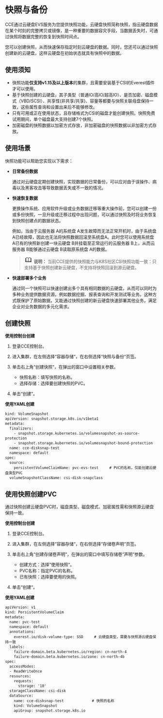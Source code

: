 # 快照与备份<a name="cce_01_0211"></a>

CCE通过云硬盘EVS服务为您提供快照功能，云硬盘快照简称快照，指云硬盘数据在某个时刻的完整拷贝或镜像，是一种重要的数据容灾手段，当数据丢失时，可通过快照将数据完整的恢复到快照时间点。

您可以创建快照，从而快速保存指定时刻云硬盘的数据。同时，您还可以通过快照创建新的云硬盘，这样云硬盘在初始状态就具有快照中的数据。

## 使用须知<a name="cce_10_0381_section113181948104715"></a>

-   快照功能**仅支持v1.15及以上版本**的集群，且需要安装基于CSI的Everest插件才可以使用。
-   基于快照创建的云硬盘，其子类型（普通IO/高IO/超高IO）、是否加密、磁盘模式（VBD/SCSI）、共享性\(非共享/共享\)、容量等都要与快照关联母盘保持一致，这些属性查询和设置出来后不能够修改。
-   只有可用或正在使用状态，且存储格式为CSI的磁盘才能创建快照。快照免费试用期间，单个磁盘最大支持创建7个快照。
-   加密磁盘的快照数据以加密方式存放，非加密磁盘的快照数据以非加密方式存放。

## 使用场景<a name="cce_10_0381_section54641247195218"></a>

快照功能可以帮助您实现以下需求：

-   **日常备份数据**

    通过对云硬盘定期创建快照，实现数据的日常备份，可以应对由于误操作、病毒以及黑客攻击等导致数据丢失或不一致的情况。

-   **快速恢复数据**

    更换操作系统、应用软件升级或业务数据迁移等重大操作前，您可以创建一份或多份快照，一旦升级或迁移过程中出现问题，可以通过快照及时将业务恢复到快照创建点的数据状态。

    例如，当由于云服务器 A的系统盘 A发生故障而无法正常开机时，由于系统盘 A已经故障，因此也无法将快照数据回滚至系统盘A。此时您可以使用系统盘 A已有的快照新创建一块云硬盘 B并挂载至正常运行的云服务器 B上，从而云服务器 B能够通过云硬盘 B读取原系统盘 A的数据。

    >![](public_sys-resources/icon-note.gif) **说明：** 
    >当前CCE提供的快照能力与K8S社区CSI快照功能一致：只支持基于快照创建新云硬盘，不支持将快照回滚到源云硬盘。

-   **快速部署多个业务**

    通过同一个快照可以快速创建出多个具有相同数据的云硬盘，从而可以同时为多种业务提供数据资源。例如数据挖掘、报表查询和开发测试等业务。这种方式既保护了原始数据，又能通过快照创建的新云硬盘快速部署其他业务，满足企业对业务数据的多元化需求。


## 创建快照<a name="cce_10_0381_section1461332311913"></a>

**使用控制台创建**

1.  登录CCE控制台。
2.  进入集群，在左侧选择“容器存储“，在右侧选择“快照与备份“页签。
3.  单击右上角“创建快照“，在弹出的窗口中设置相关参数。
    -   快照名称：填写快照的名称。
    -   选择存储：选择要创建快照的PVC。

4.  单击“创建“。

**使用YAML创建**

```
kind: VolumeSnapshot
apiVersion: snapshot.storage.k8s.io/v1beta1
metadata:
  finalizers:
    - snapshot.storage.kubernetes.io/volumesnapshot-as-source-protection
    - snapshot.storage.kubernetes.io/volumesnapshot-bound-protection
  name: cce-disksnap-test
  namespace: default
spec:
  source:
    persistentVolumeClaimName: pvc-evs-test     # PVC的名称，仅能创建云硬盘类型PVC
  volumeSnapshotClassName: csi-disk-snapclass
```

## 使用快照创建PVC<a name="cce_10_0381_section228816108265"></a>

通过快照创建云硬盘PVC时，磁盘类型、磁盘模式、加密属性需和快照源云硬盘保持一致。

**使用控制台创建**

1.  登录CCE控制台。
2.  进入集群，在左侧选择“容器存储“，在右侧选择“存储卷声明“页签。
3.  单击右上角“创建存储卷声明“，在弹出的窗口中填写存储卷“声明“参数。
    -   创建方式：选择“使用快照“。
    -   PVC名称：指定PVC的名称。
    -   已有快照：选择要使用的快照。

4.  单击“创建“。

**使用YAML创建**

```
apiVersion: v1
kind: PersistentVolumeClaim
metadata:
  name: pvc-test
  namespace: default
  annotations:
    everest.io/disk-volume-type: SSD     # 云硬盘类型，需要与快照源云硬盘保持一致
  labels:
    failure-domain.beta.kubernetes.io/region: cn-north-4
    failure-domain.beta.kubernetes.io/zone: cn-north-4b
spec:
  accessModes:
  - ReadWriteOnce
  resources:
    requests:
      storage: '10'
  storageClassName: csi-disk
  dataSource:
    name: cce-disksnap-test             # 快照的名称
    kind: VolumeSnapshot
    apiGroup: snapshot.storage.k8s.io
```

